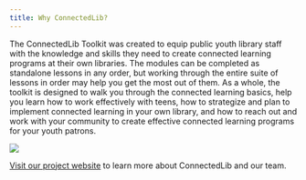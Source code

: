 ```yaml
---
title: Why ConnectedLib?
---
```


The ConnectedLib Toolkit was created to equip public youth library staff with the knowledge and skills they need to create connected learning programs at their own libraries. The modules can be completed as standalone lessons in any order, but working through the entire suite of lessons in order may help you get the most out of them. As a whole, the toolkit is designed to walk you through the connected learning basics, help you learn how to work effectively with teens, how to strategize and plan to implement connected learning in your own library, and how to reach out and work with your community to create effective connected learning programs for your youth patrons. 

<img src="../../assets/img/modules_grid.png"/>

[Visit our project website](http://connectedlib.ischool.uw.edu) to learn more about ConnectedLib and our team.
